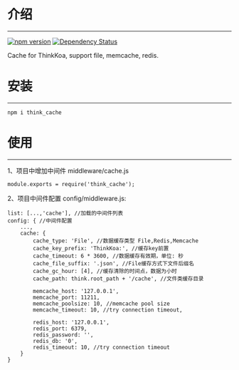 # 介绍
-----

[![npm version](https://badge.fury.io/js/think_cache.svg)](https://badge.fury.io/js/think_cache)
[![Dependency Status](https://david-dm.org/richenlin/think_cache.svg)](https://david-dm.org/richenlin/think_cache)

Cache for ThinkKoa, support file, memcache, redis.

# 安装
-----

```
npm i think_cache
```

# 使用
-----

1、项目中增加中间件 middleware/cache.js
```
module.exports = require('think_cache');
```

2、项目中间件配置 config/middleware.js:
```
list: [...,'cache'], //加载的中间件列表
config: { //中间件配置
    ...,
    cache: {
        cache_type: 'File', //数据缓存类型 File,Redis,Memcache
        cache_key_prefix: 'ThinkKoa:', //缓存key前置
        cache_timeout: 6 * 3600, //数据缓存有效期，单位: 秒
        cache_file_suffix: '.json', //File缓存方式下文件后缀名
        cache_gc_hour: [4], //缓存清除的时间点，数据为小时
        cache_path: think.root_path + '/cache', //文件类缓存目录

        memcache_host: '127.0.0.1',
        memcache_port: 11211,
        memcache_poolsize: 10, //memcache pool size
        memcache_timeout: 10, //try connection timeout, 

        redis_host: '127.0.0.1',
        redis_port: 6379,
        redis_password: '',
        redis_db: '0',
        redis_timeout: 10, //try connection timeout
    }
}
```